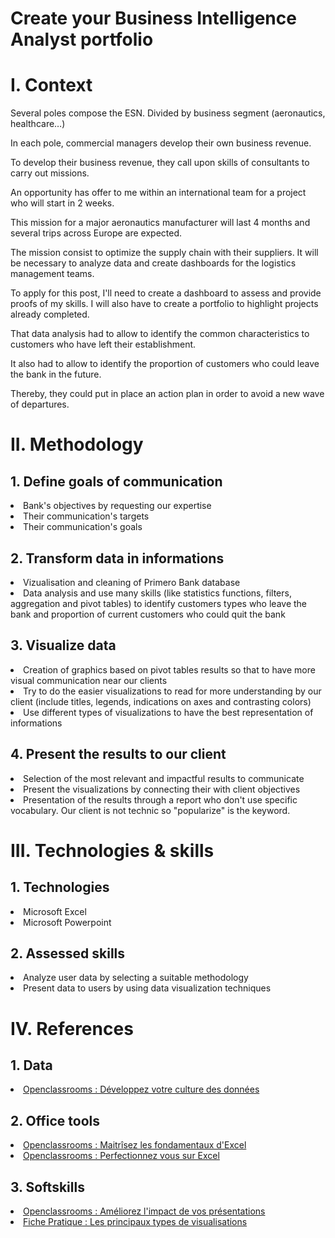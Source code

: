 # Create your Business Intelligence Analyst portfolio

<h1>I. Context</h1>

Several poles compose the ESN. Divided by business segment (aeronautics, healthcare…)

In each pole, commercial managers develop their own business revenue.

To develop their business revenue, they call upon skills of consultants to carry out missions.

An opportunity has offer to me within an international team for a project who will start in 2 weeks.

This mission for a major aeronautics manufacturer will last 4 months and several trips across Europe are expected.

The mission consist to optimize the supply chain with their suppliers. It will be necessary to analyze data and create dashboards for the logistics management teams. 

To apply for this post, I'll need to create a dashboard to assess and provide proofs of my skills. I will also have to create a portfolio to highlight projects already completed. 



That data analysis had to allow to identify the common characteristics to customers who have left their establishment.

It also had to allow to identify the proportion of customers who could leave the bank in the future.

Thereby, they could put in place an action plan in order to avoid a new wave of departures.

<h1>II. Methodology</h1>

  <h2>1. Define goals of communication</h2>
    <li>Bank's objectives by requesting our expertise</li>
    <li>Their communication's targets</li>
    <li>Their communication's goals</li>

  <h2>2. Transform data in informations</h2>
    <li>Vizualisation and cleaning of Primero Bank database</li>
    <li>Data analysis and use many skills (like statistics functions, filters, aggregation and pivot tables) to identify customers types who leave the bank and proportion of current customers who could quit the bank</li>

  <h2>3. Visualize data</h2>
    <li>Creation of graphics based on pivot tables results so that to have more visual communication near our clients</li>
    <li>Try to do the easier visualizations to read for more understanding by our client (include titles, legends, indications on axes and contrasting colors)</li>
    <li>Use different types of visualizations to have the best representation of informations</li>

  <h2>4. Present the results to our client</h2>
    <li>Selection of the most relevant and impactful results to communicate</li>
    <li>Present the visualizations by connecting their with client objectives</li>
    <li>Presentation of the results through a report who don't use specific vocabulary. Our client is not technic so "popularize" is the keyword. </li>

<h1>III. Technologies & skills</h1>

   <h2>1. Technologies</h2>
     <li>Microsoft Excel</li>
     <li>Microsoft Powerpoint</li>

   <h2>2. Assessed skills</h2>
     <li>Analyze user data by selecting a suitable methodology</li>
     <li>Present data to users by using data visualization techniques</li>

<h1>IV. References</h1>

  <h2>1. Data</h2>
    <li><a href="https://openclassrooms.com/fr/courses/7869811-developpez-votre-culture-des-donnees">Openclassrooms : Développez votre culture des données</a></li>

  <h2>2. Office tools</h2>
    <li><a href="https://openclassrooms.com/fr/courses/7168336-maitrisez-les-fondamentaux-dexcel">Openclassrooms : Maitrîsez les fondamentaux d'Excel</a></li>
    <li><a href="https://openclassrooms.com/fr/courses/7139456-perfectionnez-vous-sur-excel">Openclassrooms : Perfectionnez vous sur Excel</a></li>
 
  <h2>3. Softskills</h2>
    <li><a href="https://openclassrooms.com/fr/courses/3013891-ameliorez-limpact-de-vos-presentations">Openclassrooms : Améliorez l'impact de vos présentations</a></li>
    <li><a href="https://course.oc-static.com/projects/Data+Storytelling+639/Fiche+pratique+-+Les+principaux+types+de++visualisations.pdf">Fiche Pratique : Les principaux types de visualisations</li>
